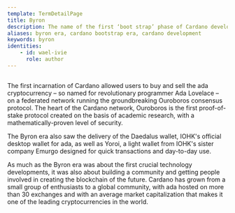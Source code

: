 ```yaml
---
template: TermDetailPage
title: Byron
description: The name of the first ‘boot strap’ phase of Cardano development. The first era of the Cardano blockchain.
aliases: byron era, cardano bootstrap era, cardano development
keywords: byron
identities: 
    - id: wael-ivie
      role: author
---
```


##

The first incarnation of Cardano allowed users to buy and sell the ada cryptocurrency – so named for revolutionary programmer Ada Lovelace – on a federated network running the groundbreaking Ouroboros consensus protocol. The heart of the Cardano network, Ouroboros is the first proof-of-stake protocol created on the basis of academic research, with a mathematically-proven level of security.

The Byron era also saw the delivery of the Daedalus wallet, IOHK's official desktop wallet for ada, as well as Yoroi, a light wallet from IOHK's sister company Emurgo designed for quick transactions and day-to-day use.

As much as the Byron era was about the first crucial technology developments, it was also about building a community and getting people involved in creating the blockchain of the future. Cardano has grown from a small group of enthusiasts to a global community, with ada hosted on more than 30 exchanges and with an average market capitalization that makes it one of the leading cryptocurrencies in the world.
<Link url="https://roadmap.cardano.org/en/byron/"/>